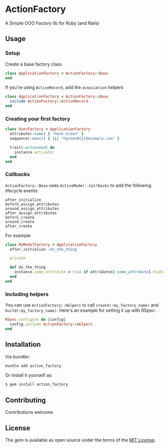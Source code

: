 # ActionFactory
A Simple OOO Factory lib for Ruby (and Rails)

## Usage

### Setup
Create a base factory class
```ruby
class ApplicationFactory < ActionFactory::Base
end
```

If you're using `ActiveRecord`, add the `association` helpers
```ruby
class ApplicationFactory < ActionFactory::Base
  include ActionFactory::ActiveRecord
end
```

### Creating your first factory
```ruby
class UserFactory < ApplicationFactory
  attribute(:name) { "Hank Green" }
  sequence(:email) { |i| "hgreen#{i}@example.com" }

  trait(:activated) do
    instance.activate!
  end
end
```

### Callbacks
`ActionFactory::Base` uses `ActiveModel::Callbacks` to add the following lifecycle events:
```
after_initialize
before_assign_attributes
around_assign_attributes
after_assign_attributes
before_create
around_create
after_create
```

For example
```ruby
class MyModelFactory < ApplicationFactory
  after_initialize :do_the_thing

  private

  def do_the_thing
    instance.some_attribute = true if attributes[:some_attribute].blank?
  end
end
```

### Including helpers
You can use `ActionFactory::Helpers` to call `create(:my_factory_name)` and `build(:my_factory_name)`.
Here's an example for setting it up with RSpec:
```ruby
RSpec.configure do |config|
  config.include ActionFactory::Helpers
end
```

## Installation
Via bundler:
```bash
bundle add action_factory
```

Or install it yourself as:
```bash
$ gem install action_factory
```

## Contributing
Contributions welcome

## License
The gem is available as open source under the terms of the [MIT License](https://opensource.org/licenses/MIT).
